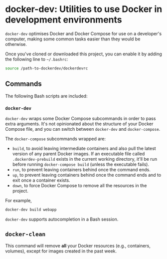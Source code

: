 # docker-dev: Utilities to use Docker in development environments

`docker-dev` optimises Docker and Docker Compose for use on a developer's
computer, making some common tasks easier than they would be otherwise.

Once you've cloned or downloaded this project, you can enable it by adding
the following line to `~/.bashrc`:

```bash
source /path-to-dockerdev/dockerdevrc
```

## Commands

The following Bash scripts are included:

### `docker-dev`

`docker-dev` wraps some Docker Compose subcommands in order to pass extra
arguments. It's not opinionated about the structure of your Docker Compose
file, and you can switch between `docker-dev` and `docker-compose`.

The `docker-compose` subcommands wrapped are:

- `build`, to avoid leaving intermediate containers and also pull the latest
  version of any parent Docker images. If an executable file called
  `.dockerdev-prebuild` exists in the current working directory, it'll be
  run before running `docker-compose build` (unless the executable fails).
- `run`, to prevent leaving containers behind once the command ends.
- `up`, to prevent leaving containers behind once the command ends and to
  exit once a container exists.
- `down`, to force Docker Compose to remove all the resources in the project.

For example,

```bash
docker-dev build webapp
```

`docker-dev` supports autocompletion in a Bash session.

## `docker-clean`

This command will remove **all** your Docker resources (e.g., containers,
volumes), except for images created in the past week.
